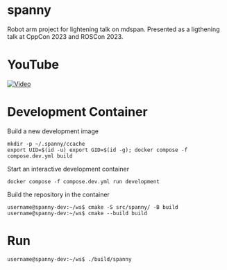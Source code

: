 # spanny
Robot arm project for lightening talk on mdspan.
Presented as a ligthening talk at CppCon 2023 and ROSCon 2023.

# YouTube
[![Video](https://img.youtube.com/vi/DFnZIpwfZoc/maxresdefault.jpg)](https://youtu.be/DFnZIpwfZoc)

# Development Container
Build a new development image
```shell
mkdir -p ~/.spanny/ccache
export UID=$(id -u) export GID=$(id -g); docker compose -f compose.dev.yml build
```
Start an interactive development container
```shell
docker compose -f compose.dev.yml run development
```
Build the repository in the container
```shell
username@spanny-dev:~/ws$ cmake -S src/spanny/ -B build
username@spanny-dev:~/ws$ cmake --build build
```

# Run
```shell
username@spanny-dev:~/ws$ ./build/spanny
```
